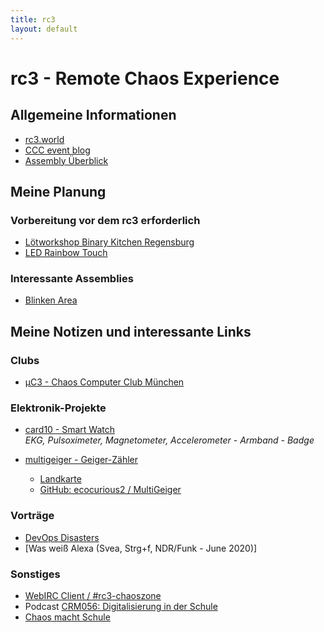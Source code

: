 ```yaml
---
title: rc3
layout: default
---
```


# rc3 - Remote Chaos Experience

## Allgemeine Informationen

- [rc3.world](https://rc3.world)
- [CCC event blog](https://events.ccc.de/)
- [Assembly Überblick](https://signup.c3assemblies.de/)

## Meine Planung

### Vorbereitung vor dem rc3 erforderlich

- [Lötworkshop Binary Kitchen Regensburg](https://www.binary-kitchen.de/wiki/veranstaltungen:loetworkshop_digital)
- [LED Rainbow Touch](https://github.com/orithena/Lamp_Simple1Button)

### Interessante Assemblies

- [Blinken Area](https://signup.c3assemblies.de/assembly/7937b539-54c2-43c9-b7a9-cd219dda358f)

## Meine Notizen und interessante Links

### Clubs

* [&mu;C3 - Chaos Computer Club München](https://wiki.muc.ccc.de/)

### Elektronik-Projekte

* [card10 - Smart Watch](https://card10.badge.events.ccc.de/)<br>*EKG, Pulsoximeter, Magnetometer, Accelerometer - Armband - Badge*

* [multigeiger - Geiger-Zähler](https://ecocurious.de/projekte/multigeiger-2/)
  * [Landkarte](https://ecocurious.de/multigeiger-karte/)
  * [GitHub: ecocurious2 / MultiGeiger](https://github.com/ecocurious2/MultiGeiger)

### Vorträge

* [DevOps Disasters](https://www.devopsdisasters.net/)
* [Was weiß Alexa (Svea, Strg+f, NDR/Funk - June 2020)]

### Sonstiges

* [WebIRC Client / #rc3-chaoszone](https://webirc.hackint.org/#ircs://irc.hackint.org/#rc3-chaoszone)
* Podcast [CRM056: Digitalisierung in der Schule](https://radio.muc.ccc.de/radio:56)
* [Chaos macht Schule](https://www.ccc.de/schule)
